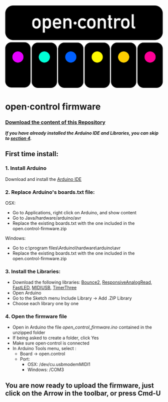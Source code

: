 ![open.control](https://github.com/KBLiveSolutions/open.control/blob/main/assets/images/logo_big.png)

# open·control firmware

### [Download the content of this Repository](https://github.com/KBLiveSolutions/open.control-firmware/archive/refs/heads/main.zip)

***If you have already installed the Arduino IDE and Libraries, you can skip to [section 4](#4-open-the-firmware-file).***
## First time install:

### 1. Install Arduino

Download and install the [Arduino IDE](https://www.arduino.cc/en/software/)

### 2. Replace Arduino's boards.txt file:

OSX:
* Go to Applications, right click on Arduino, and show content
* Go to Java/hardware/arduino/avr
* Replace the existing boards.txt with the one included in the open.control-firmware.zip

Windows:
* Go to c:\program files\Arduino\hardware\arduino\avr
* Replace the existing boards.txt with the one included in the open.control-firmware.zip

### 3. Install the Libraries:

* Download the following libraries: [Bounce2](https://github.com/thomasfredericks/Bounce2/archive/refs/heads/master.zip), [ResponsiveAnalogRead](https://github.com/dxinteractive/ResponsiveAnalogRead/archive/refs/heads/master.zip), [FastLED](https://github.com/FastLED/FastLED/archive/refs/heads/master.zip), [MIDIUSB](https://github.com/arduino-libraries/MIDIUSB/archive/refs/heads/master.zip), [TimerThree](https://github.com/PaulStoffregen/TimerThree/archive/refs/heads/master.zip)
* Open Arduino
* Go to the Sketch menu Include Library -> Add .ZIP Library
* Choose each library one by one

### 4. Open the firmware file


* Open in Arduino the file *open_control_firmware.ino* contained in the unzipped folder
* If being asked to create a folder, click Yes
* Make sure open·control is connected
* In Arduino Tools menu, select : 
    * Board -> open.control
    * Port: 
        * OSX: /dev/cu.usbmodemMIDI1
        * Windows: /COM3

## You are now ready to upload the firmware, just click on the Arrow in the toolbar, or press Cmd-U



